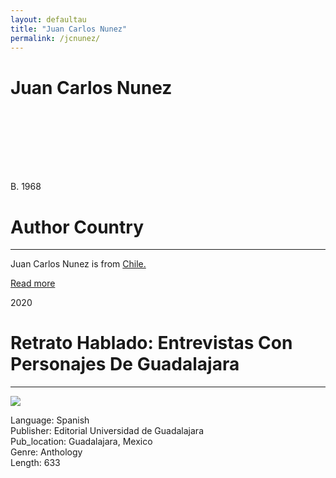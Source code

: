 ```yaml
---
layout: defaultau
title: "Juan Carlos Nunez"
permalink: /jcnunez/
---
```

<!-- partial:index.partial.html -->
<div class="content">
    <h1>Juan Carlos Nunez</h1>
    <div class="quote">
        <div><img src="" class="logo"></div>
    </div>
    <div class="timeline">
        <div style="padding-bottom:100px;"></div>
        <div class="block">
            <div class="date right"><p class="right"> B. 1968 </p></div>
            <div class="dot"></div>
            <div class="left first">
            <div class="author_country">
                <h1>Author Country</h1><hr>
            <div class="aclocation"><p>Juan Carlos Nunez is from <a href="{{ site.baseurl }}/49">Chile.</a></p></div>
              <div class="acreadmore">  <a href="#" target="_blank">Read more</a></div>
            </div>
            </div>
        </div>
        <div class="block">
            <div class="date left"><p class="left">2020</p></div>
            <div class="dot"></div>
            <div class="right">
                <h1>Retrato Hablado: Entrevistas Con Personajes De Guadalajara</h1><hr>
                <p><img src="https://m.media-amazon.com/images/I/51TWRoVMUwL._SX369_BO1,204,203,200_.jpg"></p>
                <p>
                Language: Spanish<br/>
                Publisher: Editorial Universidad de Guadalajara<br/>
                Pub_location: Guadalajara, Mexico<br/>
                Genre: Anthology<br/>
                Length: 633<br/>                   </p>
            </div>
        </div>  
<!-- partial -->
  <script src='https://cdnjs.cloudflare.com/ajax/libs/jquery/3.1.1/jquery.min.js'></script><script  src="assets/js/authorscript.js"></script>